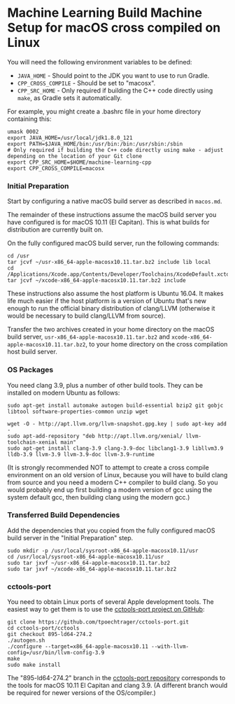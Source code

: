 # Machine Learning Build Machine Setup for macOS cross compiled on Linux

You will need the following environment variables to be defined:

- `JAVA_HOME` - Should point to the JDK you want to use to run Gradle.
- `CPP_CROSS_COMPILE` - Should be set to "macosx".
- `CPP_SRC_HOME` - Only required if building the C++ code directly using `make`, as Gradle sets it automatically.

For example, you might create a .bashrc file in your home directory containing this:

```
umask 0002
export JAVA_HOME=/usr/local/jdk1.8.0_121
export PATH=$JAVA_HOME/bin:/usr/bin:/bin:/usr/sbin:/sbin
# Only required if building the C++ code directly using make - adjust depending on the location of your Git clone
export CPP_SRC_HOME=$HOME/machine-learning-cpp
export CPP_CROSS_COMPILE=macosx
```

### Initial Preparation

Start by configuring a native macOS build server as described in `macos.md`.

The remainder of these instructions assume the macOS build server you have configured is for macOS 10.11 (El Capitan).  This is what builds for distribution are currently built on.

On the fully configured macOS build server, run the following commands:

```
cd /usr
tar jcvf ~/usr-x86_64-apple-macosx10.11.tar.bz2 include lib local
cd /Applications/Xcode.app/Contents/Developer/Toolchains/XcodeDefault.xctoolchain/usr
tar jcvf ~/xcode-x86_64-apple-macosx10.11.tar.bz2 include
```

These instructions also assume the host platform is Ubuntu 16.04.  It makes life much easier if the host platform is a version of Ubuntu that's new enough to run the official binary distribution of clang/LLVM (otherwise it would be necessary to build clang/LLVM from source).

Transfer the two archives created in your home directory on the macOS build server, `usr-x86_64-apple-macosx10.11.tar.bz2` and `xcode-x86_64-apple-macosx10.11.tar.bz2`, to your home directory on the cross compilation host build server.

### OS Packages

You need clang 3.9, plus a number of other build tools.  They can be installed on modern Ubuntu as follows:

```
sudo apt-get install automake autogen build-essential bzip2 git gobjc libtool software-properties-common unzip wget

wget -O - http://apt.llvm.org/llvm-snapshot.gpg.key | sudo apt-key add -
sudo apt-add-repository "deb http://apt.llvm.org/xenial/ llvm-toolchain-xenial main"
sudo apt-get install clang-3.9 clang-3.9-doc libclang1-3.9 libllvm3.9 lldb-3.9 llvm-3.9 llvm-3.9-doc llvm-3.9-runtime
```

(It is strongly recommended NOT to attempt to create a cross compile environment on an old version of Linux, because you will have to build clang from source and you need a modern C++ compiler to build clang.  So you would probably end up first building a modern version of gcc using the system default gcc, then building clang using the modern gcc.)

### Transferred Build Dependencies

Add the dependencies that you copied from the fully configured macOS build server in the "Initial Preparation" step.

```
sudo mkdir -p /usr/local/sysroot-x86_64-apple-macosx10.11/usr
cd /usr/local/sysroot-x86_64-apple-macosx10.11/usr
sudo tar jxvf ~/usr-x86_64-apple-macosx10.11.tar.bz2
sudo tar jxvf ~/xcode-x86_64-apple-macosx10.11.tar.bz2
```

### cctools-port

You need to obtain Linux ports of several Apple development tools.  The easiest way to get them is to use the [cctools-port project on GitHub](https://github.com/tpoechtrager/cctools-port):

```
git clone https://github.com/tpoechtrager/cctools-port.git
cd cctools-port/cctools
git checkout 895-ld64-274.2
./autogen.sh
./configure --target=x86_64-apple-macosx10.11 --with-llvm-config=/usr/bin/llvm-config-3.9
make
sudo make install
```

The "895-ld64-274.2" branch in the [cctools-port repository](https://github.com/tpoechtrager/cctools-port) corresponds to the tools for macOS 10.11 El Capitan and clang 3.9.  (A different branch would be required for newer versions of the OS/compiler.)


